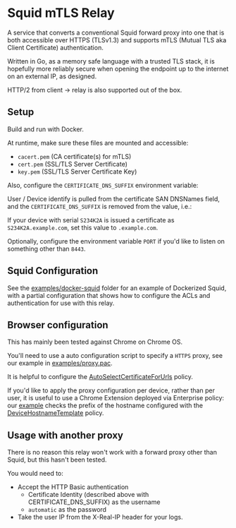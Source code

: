 # Squid mTLS Relay

A service that converts a conventional Squid forward proxy into one that is both accessible over HTTPS (TLSv1.3) and supports mTLS (Mutual TLS aka Client Certificate) authentication.

Written in Go, as a memory safe language with a trusted TLS stack, it is hopefully more reliably secure when opening the endpoint up to the internet on an external IP, as designed.

HTTP/2 from client -> relay is also supported out of the box.

## Setup

Build and run with Docker.

At runtime, make sure these files are mounted and accessible:

* `cacert.pem` (CA certificate(s) for mTLS)
* `cert.pem` (SSL/TLS Server Certificate)
* `key.pem` (SSL/TLS Server Certificate Key)

Also, configure the `CERTIFICATE_DNS_SUFFIX` environment variable:

User / Device identify is pulled from the certificate SAN DNSNames field, and the `CERTIFICATE_DNS_SUFFIX` is removed from the value, i.e.:

If your device with serial `S234K2A` is issued a certificate as `S234K2A.example.com`, set this value to `.example.com`.

Optionally, configure the environment variable `PORT` if you'd like to listen on something other than `8443`.

## Squid Configuration

See the [examples/docker-squid](examples/docker-squid) folder for an example of Dockerized Squid, with a partial configuration that shows how to configure the ACLs and authentication for use with this relay.

## Browser configuration

This has mainly been tested against Chrome on Chrome OS.

You'll need to use a auto configuration script to specify a `HTTPS` proxy, see our example in [examples/proxy.pac](examples/proxy.pac).

It is helpful to configure the [AutoSelectCertificateForUrls](https://chromeenterprise.google/policies/?policy=AutoSelectCertificateForUrls) policy.

If you'd like to apply the proxy configuration per device, rather than per user, it is useful to use a Chrome Extension deployed via Enterprise policy: our [example](examples/chrome-extension) checks the prefix of the hostname configured with the [DeviceHostnameTemplate](https://chromeenterprise.google/intl/en_uk/policies/#DeviceHostnameTemplate) policy.

## Usage with another proxy

There is no reason this relay won't work with a forward proxy other than Squid, but this hasn't been tested.

You would need to:

* Accept the HTTP Basic authentication
   * Certificate Identity (described above with CERTIFICATE_DNS_SUFFIX) as the username
   * `automatic` as the password
* Take the user IP from the X-Real-IP header for your logs.